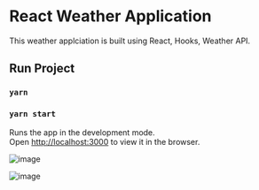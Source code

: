 
# React Weather Application

This weather applciation is built using React, Hooks, Weather API.

## Run Project

### `yarn`

### `yarn start`

Runs the app in the development mode.<br />
Open [http://localhost:3000](http://localhost:3000) to view it in the browser.


![image](https://user-images.githubusercontent.com/49850586/72311199-33270680-3684-11ea-9b9a-e3ed5b967ba7.png)

![image](https://user-images.githubusercontent.com/49850586/72311347-987af780-3684-11ea-8803-1592327cfad5.png)


